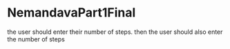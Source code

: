 # NemandavaPart1Final
the user should enter their number of steps.
then the user should also enter the number of steps
